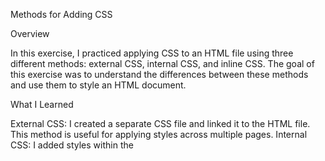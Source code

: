 Methods for Adding CSS

Overview

In this exercise, I practiced applying CSS to an HTML file using three different methods: external CSS, internal CSS, and inline CSS. The goal of this exercise was to understand the differences between these methods and use them to style an HTML document.

What I Learned

External CSS: I created a separate CSS file and linked it to the HTML file. This method is useful for applying styles across multiple pages.
Internal CSS: I added styles within the <style> tags in the <head> section of the HTML file. This method is useful when you need to apply styles to a single page.
Inline CSS: I applied styles directly within HTML tags using the style attribute. This method is typically used for small, specific changes.
Implementation

For this exercise:

I used type selectors for the external and internal CSS methods.
I created and linked the necessary CSS file manually to the HTML file.
I practiced using the proper syntax for each method and ensured they worked together to style three specific elements: div, p, and button.
